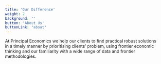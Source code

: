 ```yaml
---
title: 'Our Difference'
weight: 2
background: ''
button: 'About Us'
buttonLink: 'about'
---
```


At Principal Economics we help our clients to find practical robust solutions in a timely manner by prioritising clients’ problem, using frontier economic thinking and our familiarity with a wide range of data and frontier methodologies.
